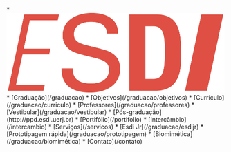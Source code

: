 <div class="nav" markdown=1>
*   <a href="https://esdi.capile.studio/"><img src="icone-home.png"></a>
*   [Graduação](/graduacao)
    *    [Objetivos](/graduacao/objetivos)
    *    [Currículo](/graduacao/curriculo)
    *    [Professores](/graduacao/professores)
    *    [Vestibular](/graduacao/vestibular)
*   [Pós-graduação](http://ppd.esdi.uerj.br)
*   [Portifólio](/portifolio)
*   [Intercâmbio](/intercambio)
*   [Serviços](/servicos)
    *    [Esdi Jr](/graduacao/esdijr)
    *    [Prototipagem rápida](/graduacao/prototipagem)
    *    [Biomimética](/graduacao/biomimética)
*   [Contato](/contato)
</div>

